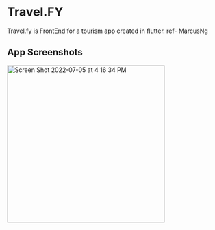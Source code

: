 # Travel.FY

Travel.fy is FrontEnd for a tourism app created in flutter.
ref- MarcusNg 


## App Screenshots

<img width="368" alt="Screen Shot 2022-07-05 at 4 16 34 PM" src="https://user-images.githubusercontent.com/90976669/177311257-e099417b-b1d0-421f-abba-a5ad90758207.png">
